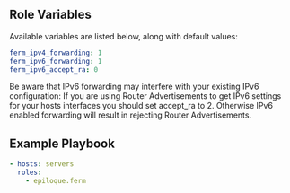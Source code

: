 ## Role Variables

Available variables are listed below, along with default values:

```yaml
ferm_ipv4_forwarding: 1
ferm_ipv6_forwarding: 1
ferm_ipv6_accept_ra: 0
```

Be aware that IPv6 forwarding may interfere with your existing IPv6
configuration: If you are using Router Advertisements to get IPv6 settings for
your hosts interfaces you should set accept_ra to 2. Otherwise IPv6 enabled
forwarding will result in rejecting Router Advertisements.

## Example Playbook

```yaml
- hosts: servers
  roles:
    - epiloque.ferm
```
